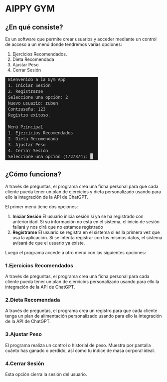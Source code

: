 # AIPPY GYM

## ¿En qué consiste?

Es un software que permite crear usuarios y acceder mediante un control de acceso a un menú donde tendremos varias opciones:

1. Ejercicios Recomendados.
2. Dieta Recomendada
3. Ajustar Peso
4. Cerrar Sesión

 ![menu](images/pythonprojectcapture.jpg)


## ¿Cómo funciona?

A través de preguntas, el programa crea una ficha personal para que cada cliente pueda tener un plan de ejercicios y dieta personalizado usando para ello la integración de la API de ChatGPT.

El primer menú tiene dos opciones:

1. **Iniciar Sesión** El usuario inicia sesión si ya se ha registrado con anterioridad. Si su información no está en el sistema, el inicio de sesión fallará y nos dirá que no estamos registrado
2. **Registrarse** El usuario se registra en el sistema si es la primera vez que usa la aplicación. Si se intenta registrar con los mismos datos, el sistema avisará de que el usuario ya existe. 

Luego el programa accede a otro menú con las siguientes opciones:

### 1.Ejercicios Recomendados

A través de preguntas, el programa crea una ficha personal para cada cliente pueda tener un plan de ejercicios personalizado usando para ello la integración de la API de ChatGPT.

### 2.Dieta Recomendada

A través de preguntas, el programa crea un registro para que cada cliente tenga un plan de alimentación personalizado usando para ello la integración de la API de ChatGPT.

### 3.Ajustar Peso

El programa realiza un control o historial de peso. Muestra por pantalla cuánto has ganado o perdido, así como tu índice de masa corporal ideal.

### 4.Cerrar Sesión

Esta opción cierra la sesión del usuario.